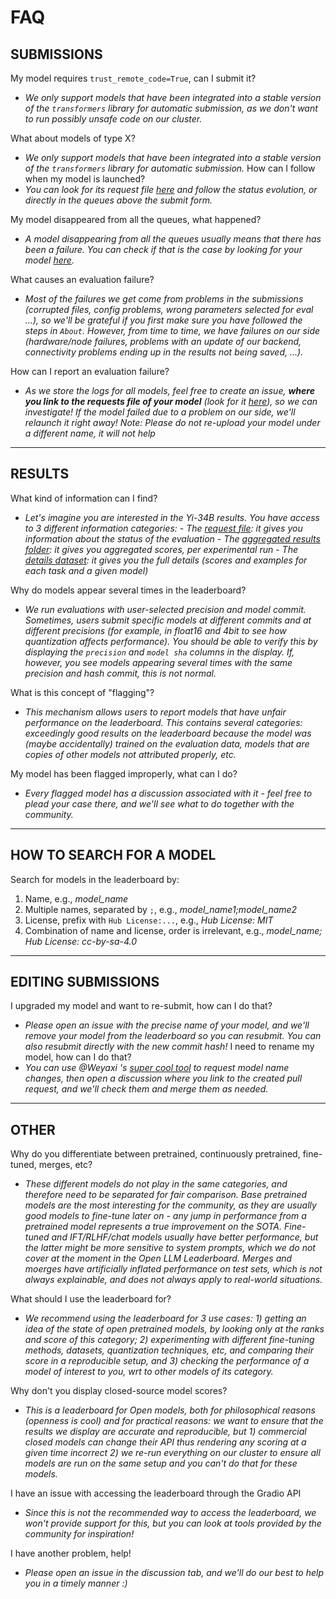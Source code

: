 # FAQ

## SUBMISSIONS
My model requires `trust_remote_code=True`, can I submit it?
- *We only support models that have been integrated into a stable version of the `transformers` library for automatic submission, as we don't want to run possibly unsafe code on our cluster.*

What about models of type X? 
- *We only support models that have been integrated into a stable version of the `transformers` library for automatic submission.*
How can I follow when my model is launched?
- *You can look for its request file [here](https://huggingface.co/datasets/open-llm-leaderboard/requests) and follow the status evolution, or directly in the queues above the submit form.*

My model disappeared from all the queues, what happened?
- *A model disappearing from all the queues usually means that there has been a failure. You can check if that is the case by looking for your model [here](https://huggingface.co/datasets/open-llm-leaderboard/requests).*

What causes an evaluation failure?
- *Most of the failures we get come from problems in the submissions (corrupted files, config problems, wrong parameters selected for eval ...), so we'll be grateful if you first make sure you have followed the steps in `About`. However, from time to time, we have failures on our side (hardware/node failures, problems with an update of our backend, connectivity problems ending up in the results not being saved, ...).*

How can I report an evaluation failure?
- *As we store the logs for all models, feel free to create an issue, **where you link to the requests file of your model** (look for it [here](https://huggingface.co/datasets/open-llm-leaderboard/requests/tree/main)), so we can investigate! If the model failed due to a problem on our side, we'll relaunch it right away!* 
*Note: Please do not re-upload your model under a different name, it will not help*

---------------------------

## RESULTS
What kind of information can I find?
- *Let's imagine you are interested in the Yi-34B results. You have access to 3 different information categories:*
      - *The [request file](https://huggingface.co/datasets/open-llm-leaderboard/requests/blob/main/01-ai/Yi-34B_eval_request_False_bfloat16_Original.json): it gives you information about the status of the evaluation*
      - *The [aggregated results folder](https://huggingface.co/datasets/open-llm-leaderboard/results/tree/main/01-ai/Yi-34B): it gives you aggregated scores, per experimental run*
      - *The [details dataset](https://huggingface.co/datasets/open-llm-leaderboard/details_01-ai__Yi-34B/tree/main): it gives you the full details (scores and examples for each task and a given model)*

Why do models appear several times in the leaderboard? 
- *We run evaluations with user-selected precision and model commit. Sometimes, users submit specific models at different commits and at different precisions (for example, in float16 and 4bit to see how quantization affects performance). You should be able to verify this by displaying the `precision` and `model sha` columns in the display. If, however, you see models appearing several times with the same precision and hash commit, this is not normal.*

What is this concept of "flagging"?
- *This mechanism allows users to report models that have unfair performance on the leaderboard. This contains several categories: exceedingly good results on the leaderboard because the model was (maybe accidentally) trained on the evaluation data, models that are copies of other models not attributed properly, etc.*

My model has been flagged improperly, what can I do?
- *Every flagged model has a discussion associated with it - feel free to plead your case there, and we'll see what to do together with the community.*

---------------------------

## HOW TO SEARCH FOR A MODEL
Search for models in the leaderboard by:
1. Name, e.g., *model_name*
2. Multiple names, separated by `;`, e.g., *model_name1;model_name2*
3. License, prefix with `Hub License:...`, e.g., *Hub License: MIT*
4. Combination of name and license, order is irrelevant, e.g., *model_name; Hub License: cc-by-sa-4.0*
---------------------------

## EDITING SUBMISSIONS
I upgraded my model and want to re-submit, how can I do that?
- *Please open an issue with the precise name of your model, and we'll remove your model from the leaderboard so you can resubmit. You can also resubmit directly with the new commit hash!* 
I need to rename my model, how can I do that?
- *You can use @Weyaxi 's [super cool tool](https://huggingface.co/spaces/Weyaxi/open-llm-leaderboard-renamer) to request model name changes, then open a discussion where you link to the created pull request, and we'll check them and merge them as needed.*
---------------------------

## OTHER
Why do you differentiate between pretrained, continuously pretrained, fine-tuned, merges, etc?
- *These different models do not play in the same categories, and therefore need to be separated for fair comparison. Base pretrained models are the most interesting for the community, as they are usually good models to fine-tune later on - any jump in performance from a pretrained model represents a true improvement on the SOTA. 
Fine-tuned and IFT/RLHF/chat models usually have better performance, but the latter might be more sensitive to system prompts, which we do not cover at the moment in the Open LLM Leaderboard. 
Merges and moerges have artificially inflated performance on test sets, which is not always explainable, and does not always apply to real-world situations.*

What should I use the leaderboard for?
- *We recommend using the leaderboard for 3 use cases: 1) getting an idea of the state of open pretrained models, by looking only at the ranks and score of this category; 2) experimenting with different fine-tuning methods, datasets, quantization techniques, etc, and comparing their score in a reproducible setup, and 3) checking the performance of a model of interest to you, wrt to other models of its category.*

Why don't you display closed-source model scores? 
- *This is a leaderboard for Open models, both for philosophical reasons (openness is cool) and for practical reasons: we want to ensure that the results we display are accurate and reproducible, but 1) commercial closed models can change their API thus rendering any scoring at a given time incorrect 2) we re-run everything on our cluster to ensure all models are run on the same setup and you can't do that for these models.*

I have an issue with accessing the leaderboard through the Gradio API
- *Since this is not the recommended way to access the leaderboard, we won't provide support for this, but you can look at tools provided by the community for inspiration!*

I have another problem, help!
- *Please open an issue in the discussion tab, and we'll do our best to help you in a timely manner :)*
